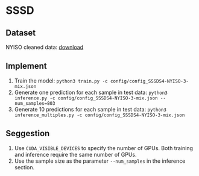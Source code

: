 # SSSD


## Dataset
NYISO cleaned data: [download](https://drive.google.com/drive/folders/1dwPkBIHSikhQ5ru3HPQiILSnaGAtP3Yr?usp=sharing)


## Implement
1. Train the model: `python3 train.py -c config/config_SSSDS4-NYISO-3-mix.json`
2. Generate one prediction for each sample in test data: `python3 inference.py -c config/config_SSSDS4-NYISO-3-mix.json --num_samples=803`
3. Generate 10 predictions for each sample in test data: `python3 inference_multiples.py -c config/config_SSSDS4-NYISO-3-mix.json`


## Seggestion
1. Use `CUDA_VISIBLE_DEVICES` to specify the number of GPUs. Both training and inference require the same number of GPUs.
2. Use the sample size as the parameter `--num_samples` in the inference section.


